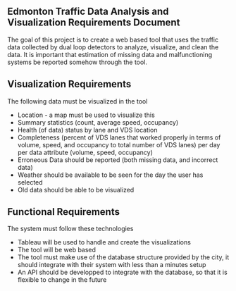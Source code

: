 ## __Edmonton Traffic Data Analysis and Visualization Requirements Document__

The goal of this project is to create a web based tool that uses the traffic data collected by dual loop detectors to analyze, visualize, and clean the data.
It is important that estimation of missing data and malfunctioning systems be reported somehow through the tool.

## __Visualization Requirements__

The following data must be visualized in the tool
 - Location - a map must be used to visualize this
 - Summary statistics (count, average speed, occupancy)
 - Health (of data) status by lane and VDS location 
 - Completeness (percent of VDS lanes that worked properly in terms of volume, speed, and occupancy to total number of VDS lanes) per day per data attribute (volume, speed, occupancy)
 - Erroneous Data should be reported (both missing data, and incorrect data)
 - Weather should be available to be seen for the day the user has selected
 - Old data should be able to be visualized
 
## __Functional Requirements__

The system must follow these technologies
 - Tableau will be used to handle and create the visualizations
 - The tool will be web based
 - The tool must make use of the database structure provided by the city, it should integrate with their system with less than a minutes setup
 - An API should be developped to integrate with the database, so that it is flexible to change in the future
 
